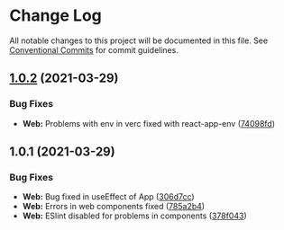 # Change Log

All notable changes to this project will be documented in this file.
See [Conventional Commits](https://conventionalcommits.org) for commit guidelines.

## [1.0.2](https://github.com/MoonLookOK/Website-MoonLook/compare/v1.0.1...v1.0.2) (2021-03-29)


### Bug Fixes

* **Web:** Problems with env in verc fixed with react-app-env ([74098fd](https://github.com/MoonLookOK/Website-MoonLook/commit/74098fdd15d7aaae7da1b1a13781609aac223228))





## 1.0.1 (2021-03-29)


### Bug Fixes

* **Web:** Bug fixed in  useEffect of App ([306d7cc](https://github.com/MoonLookOK/Website-MoonLook/commit/306d7cce8a7950058e267b44e53189d0b71bde62))
* **Web:** Errors in web components fixed ([785a2b4](https://github.com/MoonLookOK/Website-MoonLook/commit/785a2b40738cd989cfaffeba09030495be54f0ab))
* **Web:** ESlint disabled  for problems in components ([378f043](https://github.com/MoonLookOK/Website-MoonLook/commit/378f043e994569734c5fbba64f81f836bbb33b30))
